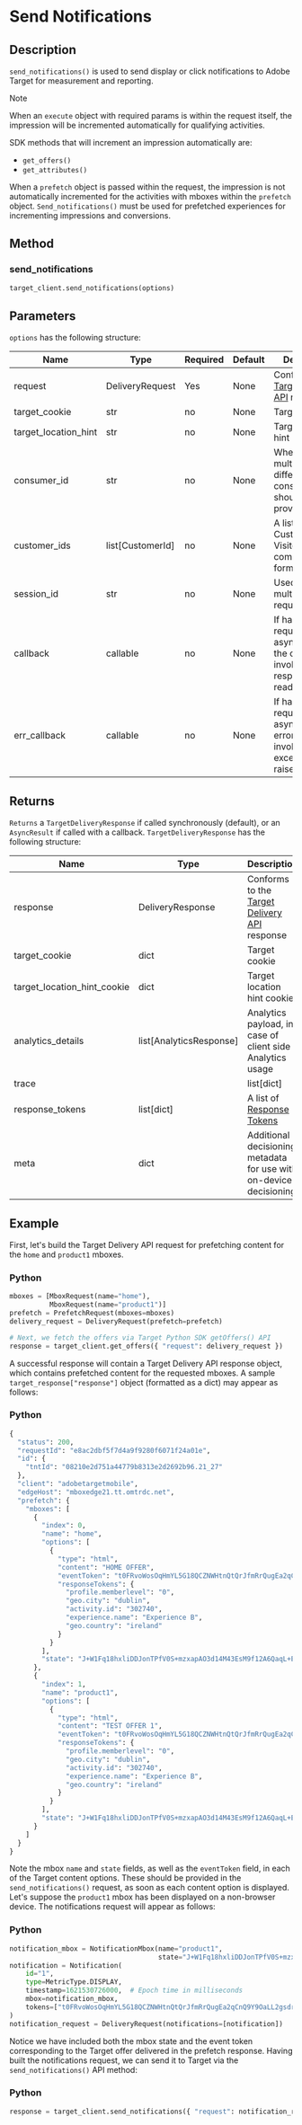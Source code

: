 # Send Notifications

## Description

`send_notifications()` is used to send display or click notifications to Adobe Target for measurement and reporting.

>[!NOTE]
>
>When an `execute` object with required params is within the request itself, the impression will be incremented automatically for qualifying activities.

SDK methods that will increment an impression automatically are:

* `get_offers()`
* `get_attributes()`

When a `prefetch` object is passed within the request, the impression is not automatically incremented for the activities with mboxes within the `prefetch` object. `Send_notifications()` must be used for prefetched experiences for incrementing impressions and conversions.

## Method

### send_notifications

```python
target_client.send_notifications(options)
```

## Parameters

`options` has the following structure:

|Name|Type|Required|Default|Description|
| --- | --- | --- | --- | --- |
|request|DeliveryRequest|Yes|None|Conforms to the [Target Delivery API](/help/dev/implement/delivery-api/overview.md) request|
|target_cookie|str|no|None|Target cookie|
|target_location_hint|str|no|None|Target location hint|
|consumer_id|str|no|None|When stitching multiple calls, different consumer IDs should be provided|
|customer_ids|list[CustomerId]|no|None|A list of Customer Ids in VisitorId-compatible format|
|session_id|str|no|None|Used for linking multiple requests|
|callback|callable|no|None|If handling request asynchronously, the callback is invoked when response is ready|
|err_callback|callable|no|None|If handling request asynchronously, error callback is invoked when exception is raised|

## Returns

`Returns` a `TargetDeliveryResponse` if called synchronously (default), or an `AsyncResult` if called with a callback. `TargetDeliveryResponse` has the following structure:

|Name|Type|Description|
| --- | --- | --- |
|response|DeliveryResponse|Conforms to the [Target Delivery API](/help/dev/implement/delivery-api/overview.md) response|
|target_cookie|dict|Target cookie|
|target_location_hint_cookie|dict|Target location hint cookie|
|analytics_details|list[AnalyticsResponse]|Analytics payload, in case of client side Analytics usage|
|trace||list[dict]|Aggregated trace data for all request mboxes/views|
|response_tokens|list[dict]|A list of [​Response Tokens](https://experienceleague.adobe.com/docs/target/using/administer/response-tokens.html)|
|meta|dict|Additional decisioning metadata for use with on-device-decisioning|

## Example

First, let's build the Target Delivery API request for prefetching content for the `home` and `product1` mboxes.

### Python

```python
mboxes = [MboxRequest(name="home"),
          MboxRequest(name="product1")]
prefetch = PrefetchRequest(mboxes=mboxes)
delivery_request = DeliveryRequest(prefetch=prefetch)

# Next, we fetch the offers via Target Python SDK getOffers() API
response = target_client.get_offers({ "request": delivery_request })
```

A successful response will contain a Target Delivery API response object, which contains prefetched content for the requested mboxes. A sample `target_response["response"]` object (formatted as a dict) may appear as follows:

### Python

```python
{
  "status": 200,
  "requestId": "e8ac2dbf5f7d4a9f9280f6071f24a01e",
  "id": {
    "tntId": "08210e2d751a44779b8313e2d2692b96.21_27"
  },
  "client": "adobetargetmobile",
  "edgeHost": "mboxedge21.tt.omtrdc.net",
  "prefetch": {
    "mboxes": [
      {
        "index": 0,
        "name": "home",
        "options": [
          {
            "type": "html",
            "content": "HOME OFFER",
            "eventToken": "t0FRvoWosOqHmYL5G18QCZNWHtnQtQrJfmRrQugEa2qCnQ9Y9OaLL2gsdrWQTvE54PwSz67rmXWmSnkXpSSS2Q==",
            "responseTokens": {
              "profile.memberlevel": "0",
              "geo.city": "dublin",
              "activity.id": "302740",
              "experience.name": "Experience B",
              "geo.country": "ireland"
            }
          }
        ],
        "state": "J+W1Fq18hxliDDJonTPfV0S+mzxapAO3d14M43EsM9f12A6QaqL+E3XKkRFlmq9U"
      },
      {
        "index": 1,
        "name": "product1",
        "options": [
          {
            "type": "html",
            "content": "TEST OFFER 1",
            "eventToken": "t0FRvoWosOqHmYL5G18QCZNWHtnQtQrJfmRrQugEa2qCnQ9Y9OaLL2gsdrWQTvE54PwSz67rmXWmSnkXpSSS2Q==",
            "responseTokens": {
              "profile.memberlevel": "0",
              "geo.city": "dublin",
              "activity.id": "302740",
              "experience.name": "Experience B",
              "geo.country": "ireland"
            }
          }
        ],
        "state": "J+W1Fq18hxliDDJonTPfV0S+mzxapAO3d14M43EsM9f12A6QaqL+E3XKkRFlmq9U"
      }
    ]
  }
}
```

Note the mbox `name` and `state` fields, as well as the `eventToken` field, in each of the Target content options. These should be provided in the `send_notifications()` request, as soon as each content option is displayed. Let's suppose the `product1` mbox has been displayed on a non-browser device. The notifications request will appear as follows:

### Python

```python
notification_mbox = NotificationMbox(name="product1",
                                     state="J+W1Fq18hxliDDJonTPfV0S+mzxapAO3d14M43EsM9f12A6QaqL+E3XKkRFlmq9U")
notification = Notification(
    id="1",
    type=MetricType.DISPLAY,
    timestamp=1621530726000,  # Epoch time in milliseconds
    mbox=notification_mbox,
    tokens=["t0FRvoWosOqHmYL5G18QCZNWHtnQtQrJfmRrQugEa2qCnQ9Y9OaLL2gsdrWQTvE54PwSz67rmXWmSnkXpSSS2Q=="]
)
notification_request = DeliveryRequest(notifications=[notification])
```

Notice we have included both the mbox state and the event token corresponding to the Target offer delivered in the prefetch response. Having built the notifications request, we can send it to Target via the `send_notifications()` API method:

### Python

```python
response = target_client.send_notifications({ "request": notification_request })
```